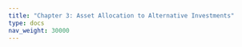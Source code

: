 ```yaml
---
title: "Chapter 3: Asset Allocation to Alternative Investments"
type: docs
nav_weight: 30000
---
```

